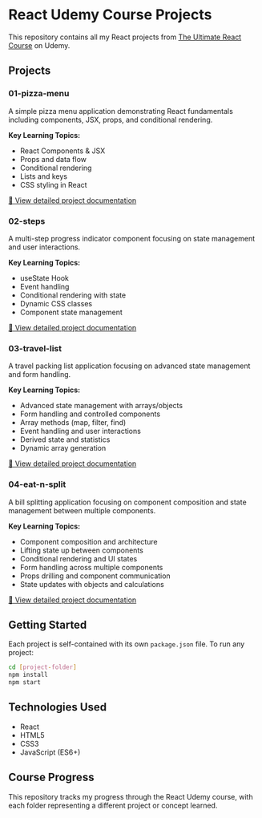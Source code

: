 # React Udemy Course Projects

This repository contains all my React projects from [The Ultimate React Course](https://www.udemy.com/course/the-ultimate-react-course/) on Udemy.

## Projects

### 01-pizza-menu

A simple pizza menu application demonstrating React fundamentals including components, JSX, props, and conditional rendering.

**Key Learning Topics:**

- React Components & JSX
- Props and data flow
- Conditional rendering
- Lists and keys
- CSS styling in React

[📖 View detailed project documentation](./01-pizza-menu/README.md)

### 02-steps

A multi-step progress indicator component focusing on state management and user interactions.

**Key Learning Topics:**

- useState Hook
- Event handling
- Conditional rendering with state
- Dynamic CSS classes
- Component state management

[📖 View detailed project documentation](./02-steps/README.md)

### 03-travel-list

A travel packing list application focusing on advanced state management and form handling.

**Key Learning Topics:**

- Advanced state management with arrays/objects
- Form handling and controlled components
- Array methods (map, filter, find)
- Event handling and user interactions
- Derived state and statistics
- Dynamic array generation

[📖 View detailed project documentation](./03-travel-list/README.md)

### 04-eat-n-split

A bill splitting application focusing on component composition and state management between multiple components.

**Key Learning Topics:**

- Component composition and architecture
- Lifting state up between components
- Conditional rendering and UI states
- Form handling across multiple components
- Props drilling and component communication
- State updates with objects and calculations

[📖 View detailed project documentation](./04-eat-n-split/README.md)

## Getting Started

Each project is self-contained with its own `package.json` file. To run any project:

```bash
cd [project-folder]
npm install
npm start
```

## Technologies Used

- React
- HTML5
- CSS3
- JavaScript (ES6+)

## Course Progress

This repository tracks my progress through the React Udemy course, with each folder representing a different project or concept learned.
